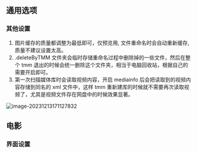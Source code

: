 ## 通用选项

### 其他设置

1. 图片缓存的质量都调整为最低即可，仅预览用, 文件重命名时会自动重新缓存, 质量不建议设置太高。
2. .deleteByTMM 文件夹会临时存储重命名过程中删除掉的一些文件，然后在整个 tmm 退出的时候会统一删除这个文件夹，相当于电脑回收站，根据自己的需要开启即可。
3. 第一次扫描媒体库时会读取视频内容，开启 mediainfo 后会把读取到的视频内容存储到同名的 xml 文件中，这样 tmm 重新建库的时候就不需要再次读取视频了，尤其是视频文件存在网盘中的时候效果显著。

![image-20231213171127832](https://kiwi4814-1256211473.cos.ap-nanjing.myqcloud.com/img/image-20231213171127832.webp)

## 电影

### 界面设置

